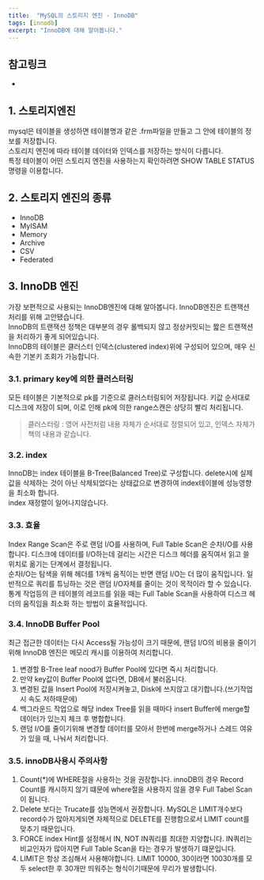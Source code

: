 ```yaml
---
title:  "MySQL의 스토리지 엔진 - InnoDB"
tags: [innodb]
excerpt: "InnoDB에 대해 알아봅니다."
---
```


## 참고링크
+ [](https://joebaak.blogspot.com/2017/05/mysql-innodb.html)

## 1. 스토리지엔진
mysql은 테이블을 생성하면 테이블명과 같은 .frm파일을 만들고 그 안에 테이블의 정보를 저장합니다.  
스토리지 엔진에 따라 테이블 데이터와 인덱스를 저장하는 방식이 다릅니다.  
특정 테이블이 어떤 스토리지 엔진을 사용하는지 확인하려면 SHOW TABLE STATUS 명령을 이용합니다.  

## 2. 스토리지 엔진의 종류
- InnoDB
- MyISAM
- Memory
- Archive
- CSV
- Federated

## 3. InnoDB 엔진
가장 보편적으로 사용되는 InnoDB엔진에 대해 알아봅니다. InnoDB엔진은 트랜잭션 처리를 위해 고안됐습니다.  
InnoDB의 트랜잭션 정책은 대부분의 경우 롤백되지 않고 정상커밋되는 짧은 트랜잭션을 처리하기 좋게 되어있습니다.  
InnoDB의 테이블은 클러스터 인덱스(clustered index)위에 구성되어 있으며, 매우 신속한 기본키 조회가 가능합니다.  

### 3.1. primary key에 의한 클러스터링
모든 테이블은 기본적으로 pk를 기준으로 클러스터링되어 저장됩니다. 키값 순서대로 디스크에 저장이 되며, 이로 인해 pk에 의한 range스캔은 상당히 빨리 처리됩니다.  

> 클러스터링 : 영어 사전처럼 내용 자체가 순서대로 정렬되어 있고, 인덱스 자체가 책의 내용과 같습니다.

### 3.2. index
InnoDB는 index 테이블을 B-Tree(Balanced Tree)로 구성합니다. delete시에 실제 값을 삭제하는 것이 아닌 삭제되었다는 상태값으로 변경하여 index테이블에 성능영향을 최소화 합니다.  
index 재정렬이 일어나지않습니다.  

### 3.3. 효율
Index Range Scan은 주로 랜덤 I/O를 사용하며, Full Table Scan은 순차I/O를 사용합니다. 디스크에 데이터를 I/O하는데 걸리는 시간은 디스크 헤더를 움직여서 읽고 쓸 위치로 옮기는 단계에서 결정됩니다.  
순차I/O는 탐색을 위해 헤더를 1개씩 움직이는 반면 랜덤 I/O는 더 많이 움직입니다. 일반적으로 쿼리를 튜닝하는 것은 랜덤 I/O자체를 줄이는 것이 목적이라 할 수 있습니다.  
통계 작업등의 큰 테이블의 레코드를 읽을 때는 Full Table Scan을 사용하여 디스크 헤더의 움직임을 최소화 하는 방법이 효율적입니다.  

### 3.4. InnoDB Buffer Pool
최근 접근한 데이터는 다시 Access될 가능성이 크기 때문에, 랜덤 I/O의 비용을 줄이기 위해 InnoDB 엔진은 메모리 캐시를 이용하여 처리합니다.  

1. 변경할 B-Tree leaf nood가 Buffer Pool에 있다면 즉시 처리합니다.
2. 만약 key값이 Buffer Pool에 없다면, DB에서 불러옵니다.
3. 변경된 값을 Insert Pool에 저장시켜놓고, Disk에 쓰지않고 대기합니다.(쓰기작업시 속도 저하때문에)
4. 백그라운드 작업으로 해당 index Tree를 읽을 때마다 insert Buffer에 merge할 데이터가 있는지 체크 후 병합합니다.
5. 랜덤 I/O를 줄이기위해 변경할 데이터를 모아서 한번에 merge하거나 스레드 여유가 있을 때, 나눠서 처리합니다.

### 3.5. innoDB사용시 주의사항
1. Count(*)에 WHERE절을 사용하는 것을 권장합니다.  innoDB의 경우 Record Count를 캐시하지 않기 떄문에 where절을 사용하지 않을 경우 Full Tabel Scan이 됩니다.
2. Delete 보다는 Trucate를 성능면에서 권장합니다. MySQL은 LIMIT개수보다 record수가 많아지게되면 자체적으로 DELETE를 진행함으로서 LIMIT count를 맞추기 때문입니다.
3. FORCE index Hint를 설정해서 IN, NOT IN쿼리를 최대한 지양합니다. IN쿼리는 비교인자가 많아지면 Full Table Scan을 타는 경우가 발생하기 떄문입니다.  
4. LIMIT은 항상 조심해서 사용해야합니다. LIMIT 10000, 30이라면 10030개를 모두 select한 후 30개만 띄워주는 형식이기때문에 무리가 발생합니다.
